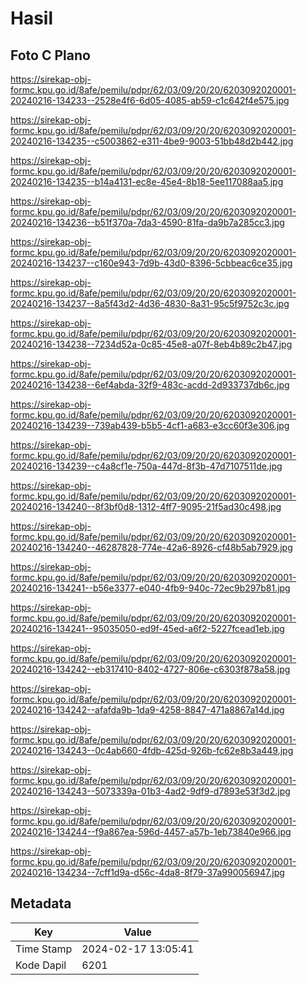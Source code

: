 # Hasil

## Foto C Plano

https://sirekap-obj-formc.kpu.go.id/8afe/pemilu/pdpr/62/03/09/20/20/6203092020001-20240216-134233--2528e4f6-6d05-4085-ab59-c1c642f4e575.jpg

https://sirekap-obj-formc.kpu.go.id/8afe/pemilu/pdpr/62/03/09/20/20/6203092020001-20240216-134235--c5003862-e311-4be9-9003-51bb48d2b442.jpg

https://sirekap-obj-formc.kpu.go.id/8afe/pemilu/pdpr/62/03/09/20/20/6203092020001-20240216-134235--b14a4131-ec8e-45e4-8b18-5ee117088aa5.jpg

https://sirekap-obj-formc.kpu.go.id/8afe/pemilu/pdpr/62/03/09/20/20/6203092020001-20240216-134236--b51f370a-7da3-4590-81fa-da9b7a285cc3.jpg

https://sirekap-obj-formc.kpu.go.id/8afe/pemilu/pdpr/62/03/09/20/20/6203092020001-20240216-134237--c160e943-7d9b-43d0-8396-5cbbeac6ce35.jpg

https://sirekap-obj-formc.kpu.go.id/8afe/pemilu/pdpr/62/03/09/20/20/6203092020001-20240216-134237--8a5f43d2-4d36-4830-8a31-95c5f9752c3c.jpg

https://sirekap-obj-formc.kpu.go.id/8afe/pemilu/pdpr/62/03/09/20/20/6203092020001-20240216-134238--7234d52a-0c85-45e8-a07f-8eb4b89c2b47.jpg

https://sirekap-obj-formc.kpu.go.id/8afe/pemilu/pdpr/62/03/09/20/20/6203092020001-20240216-134238--6ef4abda-32f9-483c-acdd-2d933737db6c.jpg

https://sirekap-obj-formc.kpu.go.id/8afe/pemilu/pdpr/62/03/09/20/20/6203092020001-20240216-134239--739ab439-b5b5-4cf1-a683-e3cc60f3e306.jpg

https://sirekap-obj-formc.kpu.go.id/8afe/pemilu/pdpr/62/03/09/20/20/6203092020001-20240216-134239--c4a8cf1e-750a-447d-8f3b-47d7107511de.jpg

https://sirekap-obj-formc.kpu.go.id/8afe/pemilu/pdpr/62/03/09/20/20/6203092020001-20240216-134240--8f3bf0d8-1312-4ff7-9095-21f5ad30c498.jpg

https://sirekap-obj-formc.kpu.go.id/8afe/pemilu/pdpr/62/03/09/20/20/6203092020001-20240216-134240--46287828-774e-42a6-8926-cf48b5ab7929.jpg

https://sirekap-obj-formc.kpu.go.id/8afe/pemilu/pdpr/62/03/09/20/20/6203092020001-20240216-134241--b56e3377-e040-4fb9-940c-72ec9b297b81.jpg

https://sirekap-obj-formc.kpu.go.id/8afe/pemilu/pdpr/62/03/09/20/20/6203092020001-20240216-134241--95035050-ed9f-45ed-a6f2-5227fcead1eb.jpg

https://sirekap-obj-formc.kpu.go.id/8afe/pemilu/pdpr/62/03/09/20/20/6203092020001-20240216-134242--eb317410-8402-4727-806e-c6303f878a58.jpg

https://sirekap-obj-formc.kpu.go.id/8afe/pemilu/pdpr/62/03/09/20/20/6203092020001-20240216-134242--afafda9b-1da9-4258-8847-471a8867a14d.jpg

https://sirekap-obj-formc.kpu.go.id/8afe/pemilu/pdpr/62/03/09/20/20/6203092020001-20240216-134243--0c4ab660-4fdb-425d-926b-fc62e8b3a449.jpg

https://sirekap-obj-formc.kpu.go.id/8afe/pemilu/pdpr/62/03/09/20/20/6203092020001-20240216-134243--5073339a-01b3-4ad2-9df9-d7893e53f3d2.jpg

https://sirekap-obj-formc.kpu.go.id/8afe/pemilu/pdpr/62/03/09/20/20/6203092020001-20240216-134244--f9a867ea-596d-4457-a57b-1eb73840e966.jpg

https://sirekap-obj-formc.kpu.go.id/8afe/pemilu/pdpr/62/03/09/20/20/6203092020001-20240216-134234--7cff1d9a-d56c-4da8-8f79-37a990056947.jpg


## Metadata

| Key        | Value               |
| ---------- | ------------------- |
| Time Stamp | 2024-02-17 13:05:41 |
| Kode Dapil | 6201                |



